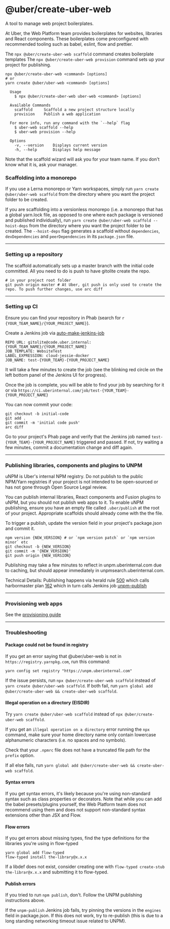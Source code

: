 # @uber/create-uber-web

A tool to manage web project boilerplates.

At Uber, the Web Platform team provides boilerplates for websites, libraries and React components. These boilerplates come preconfigured with recommended tooling such as babel, eslint, flow and prettier.

The `npx @uber/create-uber-web scaffold` command creates boilerplate templates
The `npx @uber/create-uber-web provision` command sets up your project for publishing.

```
npx @uber/create-uber-web <command> [options]
# or
yarn create @uber/uber-web <command> [options]

  Usage
    $ npx @uber/create-uber-web uber-web <command> [options]

  Available Commands
    scaffold     Scaffold a new project structure locally
    provision    Publish a web application

  For more info, run any command with the `--help` flag
    $ uber-web scaffold --help
    $ uber-web provision --help

  Options
    -v, --version    Displays current version
    -h, --help       Displays help message
```

Note that the scaffold wizard will ask you for your team name. If you don't know what it is, ask your manager.

### Scaffolding into a monorepo

If you use a Lerna monorepo or Yarn workspaces, simply run `yarn create @uber/uber-web scaffold` from the directory where you want the project folder to be created.

If you are scaffolding into a versionless monorepo (i.e. a monorepo that has a global yarn.lock file, as opposed to one where each package is versioned and published individually), run `yarn create @uber/uber-web scaffold --hoist-deps` from the directory where you want the project folder to be created. The `--hoist-deps` flag generates a scaffold without `dependencies`, `devDependencies` and `peerDependencies` in its `package.json` file.

---

### Setting up a repository

The scaffold automatically sets up a master branch with the initial code committed. All you need to do is push to have gitolite create the repo.

```
# in your project root folder
git push origin master # At Uber, git push is only used to create the repo. To push further changes, use arc diff
```

---

### Setting up CI

Ensure you can find your repository in Phab (search for `r {YOUR_TEAM_NAME}/{YOUR_PROJECT_NAME}`).

Create a Jenkins job via [auto-make-jenkins-job](https://ci.uberinternal.com/job/auto-make-jenkins-job/build?delay=0sec)

```
REPO_URL: gitolite@code.uber.internal:{YOUR_TEAM_NAME}/{YOUR_PROJECT_NAME}
JOB_TEMPLATE: WebsiteTest
LABEL_EXPRESSION: cloud-jessie-docker
JOB_NAME: test-{YOUR_TEAM}-{YOUR_PROJECT_NAME}
```

It will take a few minutes to create the job (see the blinking red circle on the left bottom panel of the Jenkins UI for progress).

Once the job is complete, you will be able to find your job by searching for it or via `https://ci.uberinternal.com/job/test-{YOUR_TEAM}-{YOUR_PROJECT_NAME}`

You can now commit your code:

```
git checkout -b initial-code
git add .
git commit -m 'initial code push'
arc diff
```

Go to your project's Phab page and verify that the Jenkins job named `test-{YOUR_TEAM}-{YOUR_PROJECT_NAME}` triggered and passed. If not, try waiting a few minutes, commit a documentation change and diff again.

---

### Publishing libraries, components and plugins to UNPM

uNPM is Uber's internal NPM registry. Do not publish to the public NPM/Yarn registries if your project is not intended to be open-sourced or has not gone through Open Source Legal review.

You can publish internal libraries, React components and Fusion plugins to uNPM, but you should not publish web apps to it. To enable uNPM publishing, ensure you have an empty file called `.uber/publish` at the root of your project. Appropriate scaffolds should already come with the the file.

To trigger a publish, update the version field in your project's package.json and commit it.

```
npm version {NEW_VERSION} # or `npm version patch` or `npm version minor` etc
git checkout -b {NEW_VERSION}
git commit -m '{NEW_VERSION}'
git push origin {NEW_VERSION}
```

Publishing may take a few minutes to reflect in unpm.uberinternal.com due to caching, but should appear immediately in unpmsearch.uberinternal.com.

Technical Details: Publishing happens via herald rule [500](https://code.uberinternal.com/herald/rule/500/) which calls harbormaster plan [162](https://code.uberinternal.com/harbormaster/plan/162/) which in turn calls Jenkins job [unpm-publish](https://ci.uberinternal.com/job/unpm-publish/)

---

### Provisioning web apps

See the [provisioning guide](https://docs.google.com/document/d/1j2XVa4fiM4xtss_WgwQWh0-HVwpvEbBcHb_R61dIl3U/edit#)

---

### Troubleshooting

#### Package could not be found in registry

If you get an error saying that @uber/uber-web is not in `https://registry.yarnpkg.com`, run this command:

```
yarn config set registry "https://unpm.uberinternal.com"
```

If the issue persists, run `npx @uber/create-uber-web scaffold` instead of `yarn create @uber/uber-web scaffold`. If both fail, run `yarn global add @uber/create-uber-web && create-uber-web scaffold`.

#### Illegal operation on a directory (EISDIR)

Try `yarn create @uber/uber-web scaffold` instead of `npx @uber/create-uber-web scaffold`.

If you get an `illegal operation on a directory` error running the `npx` command, make sure your home directory name only contain lowercase alphanumeric characters (i.e. no spaces and no symbols).

Check that your `.npmrc` file does not have a truncated file path for the `prefix` option.

If all else fails, run `yarn global add @uber/create-uber-web && create-uber-web scaffold`.

#### Syntax errors

If you get syntax errors, it's likely because you're using non-standard syntax such as class properties or decorators. Note that while you can add the babel presets/plugins yourself, the Web Platform team does not recommend using them and does not support non-standard syntax extensions other than JSX and Flow.

#### Flow errors

If you get errors about missing types, find the type definitions for the libraries you're using in flow-typed

```
yarn global add flow-typed
flow-typed install the-library@x.x.x
```

If a libdef does not exist, consider creating one with `flow-typed create-stub the-librar@x.x.x` and submitting it to flow-typed.

#### Publish errors

If you tried to run `npm publish`, don't. Follow the UNPM publishing instructions above.

If the `unpm-publish` Jenkins job fails, try pinning the versions in the `engines` field in package.json. If this does not work, try to re-publish (this is due to a long standing networking timeout issue related to UNPM).

